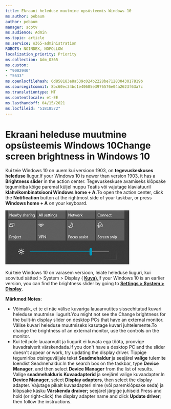 ```yaml
---
title: Ekraani heleduse muutmine opsüsteemis Windows 10
ms.author: pebaum
author: pebaum
manager: scotv
ms.audience: Admin
ms.topic: article
ms.service: o365-administration
ROBOTS: NOINDEX, NOFOLLOW
localization_priority: Priority
ms.collection: Adm_O365
ms.custom:
- "9002940"
- "5633"
ms.openlocfilehash: 6d858183e8a539c024b2228be71283043017819b
ms.sourcegitcommit: 8bc60ec34bc1e40685e3976576e04a2623f63a7c
ms.translationtype: MT
ms.contentlocale: et-EE
ms.lasthandoff: 04/15/2021
ms.locfileid: "51818572"
---
```

# <a name="change-screen-brightness-in-windows-10"></a><span data-ttu-id="4d259-102">Ekraani heleduse muutmine opsüsteemis Windows 10</span><span class="sxs-lookup"><span data-stu-id="4d259-102">Change screen brightness in Windows 10</span></span>

<span data-ttu-id="4d259-103">Kui teie Windows 10 on uuem kui versioon 1903, on **tegevuskeskuses heleduse** liugur.</span><span class="sxs-lookup"><span data-stu-id="4d259-103">If your Windows 10 is newer than version 1903, it has a **Brightness slider** in the action center.</span></span> <span data-ttu-id="4d259-104">Tegevuskeskuse avamiseks klõpsake  tegumiriba kõige paremal küljel nuppu Teatis või vajutage klaviatuuril **klahvikombinatsiooni Windows home + A.**</span><span class="sxs-lookup"><span data-stu-id="4d259-104">To open the action center, click the **Notification** button at the rightmost side of your taskbar, or press **Windows home + A** on your keyboard.</span></span>

![Heleduse liugur](media/brightness-slider.png)

<span data-ttu-id="4d259-106">Kui teie Windows 10 on varasem versioon, leiate heleduse liuguri, kui soovitud sätted > System > Display ( **[Kuva).](ms-settings:display?activationSource=GetHelp)**</span><span class="sxs-lookup"><span data-stu-id="4d259-106">If your Windows 10 is an earlier version, you can find the brightness slider by going to **[Settings > System > Display](ms-settings:display?activationSource=GetHelp)**.</span></span>

<span data-ttu-id="4d259-107">**Märkmed**:</span><span class="sxs-lookup"><span data-stu-id="4d259-107">**Notes**:</span></span>

- <span data-ttu-id="4d259-108">Võimalik, et te ei näe välise kuvariga lauaarvutites sisseehitatud kuvari heleduse muutmise liugurit.</span><span class="sxs-lookup"><span data-stu-id="4d259-108">You might not see the Change brightness for the built-in display slider on desktop PCs that have an external monitor.</span></span> <span data-ttu-id="4d259-109">Välise kuvari heleduse muutmiseks kasutage kuvari juhtelemente.</span><span class="sxs-lookup"><span data-stu-id="4d259-109">To change the brightness of an external monitor, use the controls on the monitor.</span></span>
- <span data-ttu-id="4d259-110">Kui teil pole lauaarvutit ja liugurit ei kuvata ega tööta, proovige kuvadraiverit värskendada.</span><span class="sxs-lookup"><span data-stu-id="4d259-110">If you don't have a desktop PC and the slider doesn't appear or work, try updating the display driver.</span></span> <span data-ttu-id="4d259-111">Tippige tegumiriba otsinguväljale tekst **Seadmehaldur** ja seejärel **valige** tulemite loendist Seadmehaldur.</span><span class="sxs-lookup"><span data-stu-id="4d259-111">In the search box on the taskbar, type **Device Manager**, and then select **Device Manager** from the list of results.</span></span> <span data-ttu-id="4d259-112">Valige **seadmehalduris** **Kuvaadapterid** ja seejärel valige kuvaadapter.</span><span class="sxs-lookup"><span data-stu-id="4d259-112">In **Device Manager**, select **Display adapters**, then select the display adapter.</span></span> <span data-ttu-id="4d259-113">Vajutage pikalt kuvaadapteri nime (või paremklõpsake seda) ja klõpsake käsku **Värskenda draiver;** seejärel järgige juhiseid.</span><span class="sxs-lookup"><span data-stu-id="4d259-113">Press and hold (or right-click) the display adapter name and click **Update driver**; then follow the instructions.</span></span>
